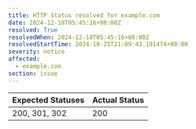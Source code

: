 ```yaml
---
title: HTTP Status resolved for example.com
date: 2024-12-18T05:45:16+00:00Z
resolved: True
resolvedWhen: 2024-12-18T05:45:16+00:00Z
resolvedStartTime: 2024-10-25T21:09:43.191474+00:00
severity: notice
affected:
  - example.com
section: issue
---
```


| Expected Statuses | Actual Status  |
|-------------------|----------------|
| 200, 301, 302 | 200 |

